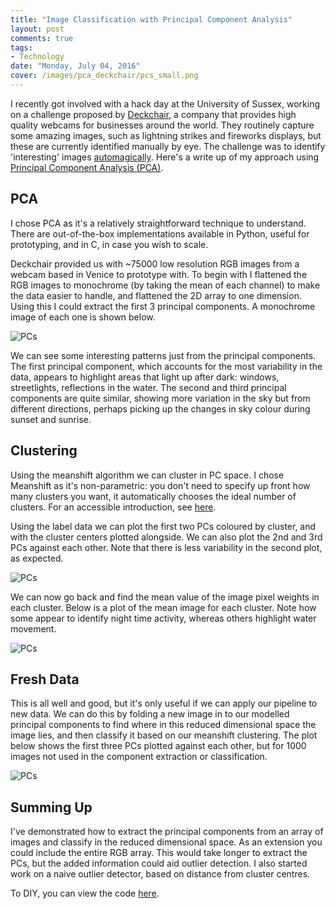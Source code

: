 ```yaml
---
title: "Image Classification with Principal Component Analysis"
layout: post
comments: true
tags:
- Technology
date: "Monday, July 04, 2016"
cover: /images/pca_deckchair/pcs_small.png
---
```


I recently got involved with a hack day at the University of Sussex, working on a challenge proposed by [Deckchair](https://www.deckchair.com/), a company that provides high quality webcams for businesses around the world. They routinely capture some amazing images, such as lightning strikes and fireworks displays, but these are currently identified manually by eye. The challenge was to identify 'interesting' images [automagically](http://www.reactiongifs.com/wp-content/uploads/2013/03/magic.gif). Here's a write up of my approach using [Principal Component Analysis (PCA)](https://en.wikipedia.org/wiki/Principal_component_analysis).

## PCA

I chose PCA as it's a relatively straightforward technique to understand. There are out-of-the-box implementations available in Python, useful for prototyping, and in C, in case you wish to scale.

Deckchair provided us with ~75000 low resolution RGB images from a webcam based in Venice to prototype with. To begin with I flattened the RGB images to monochrome (by taking the mean of each channel) to make the data easier to handle, and flattened the 2D array to one dimension. Using this I could extract the first 3 principal components. A monochrome image of each one is shown below.

![PCs](/images/pca_deckchair/pcs.png)

We can see some interesting patterns just from the principal components. The first principal component, which accounts for the most variability in the data, appears to highlight areas that light up after dark: windows, streetlights, reflections in the water. The second and third principal components are quite similar, showing more variation in the sky but from different directions, perhaps picking up the changes in sky colour during sunset and sunrise.

## Clustering

Using the meanshift algorithm we can cluster in PC space. I chose Meanshift as it's non-parametric: you don't need to specify up front how many clusters you want, it automatically chooses the ideal number of clusters. For an accessible introduction, see [here](http://sociograph.blogspot.co.uk/2011/11/accessible-introduction-to-mean-shift.html).

Using the label data we can plot the first two PCs coloured by cluster, and with the cluster centers plotted alongside. We can also plot the 2nd and 3rd PCs against each other. Note that there is less variability in the second plot, as expected.

![PCs](/images/pca_deckchair/pcs_clustered.png)

We can now go back and find the mean value of the image pixel weights in each cluster. Below is a plot of the mean image for each cluster. Note how some appear to identify night time activity, whereas others highlight water movement.

![PCs](/images/pca_deckchair/clusters.png)

## Fresh Data

This is all well and good, but it's only useful if we can apply our pipeline to new data. We can do this by folding a new image in to our modelled principal components to find where in this reduced dimensional space the image lies, and then classify it based on our meanshift clustering. The plot below shows the first three PCs plotted against each other, but for 1000 images not used in the component extraction or classification.

![PCs](/images/pca_deckchair/newdata.png)

## Summing Up

I've demonstrated how to extract the principal components from an array of images and classify in the reduced dimensional space.
As an extension you could include the entire RGB array. This would take longer to extract the PCs, but the added information could aid outlier detection. I also started work on a naive outlier detector, based on distance from cluster centres.

To DIY, you can view the code [here](https://github.com/polyphant1/deckchair-pca/blob/master/Image_PCA.ipynb).
